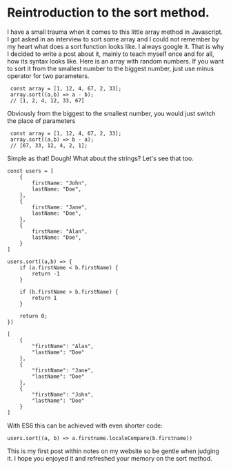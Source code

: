 # Reintroduction to the sort method.

I have a small trauma when it comes to this little array method in Javascript. I got asked in an interview to sort some array and I could not remember by my heart what does a sort function looks like. I always google it. That is why I decided to write a post about it, mainly to teach myself once and for all, how its syntax looks like. Here is an array with random numbers. If you want to sort it from the smallest number to the biggest number, just use minus operator for two parameters.

```
 const array = [1, 12, 4, 67, 2, 33];
 array.sort((a,b) => a - b);
 // [1, 2, 4, 12, 33, 67]
```

Obviously from the biggest to the smallest number, you would just switch the place of parameters

```
 const array = [1, 12, 4, 67, 2, 33];
 array.sort((a,b) => b - a);
 // [67, 33, 12, 4, 2, 1];
```

Simple as that! Dough! What about the strings? Let's see that too.

```
const users = [
    {
        firstName: "John",
        lastName: "Doe",
    },
    {
        firstName: "Jane",
        lastName: "Doe",
    },
    {
        firstName: "Alan",
        lastName: "Doe",
    }
]

users.sort((a,b) => {
    if (a.firstName < b.firstName) {
        return -1
    }

    if (b.firstName > b.firstName) {
        return 1
    }

    return 0;
})

```

```
[
    {
        "firstName": "Alan",
        "lastName": "Doe"
    },
    {
        "firstName": "Jane",
        "lastName": "Doe"
    },
    {
        "firstName": "John",
        "lastName": "Doe"
    }
]
```

With ES6 this can be achieved with even shorter code:

```
users.sort((a, b) => a.firstname.localeCompare(b.firstname))
```

This is my first post within notes on my website so be gentle when judging it. I hope you enjoyed it and refreshed your memory on the sort method.
